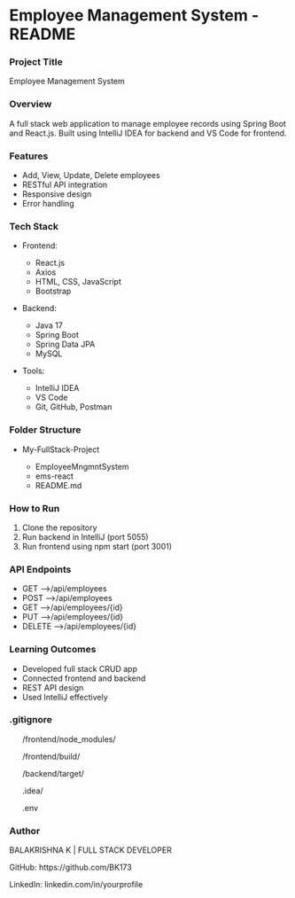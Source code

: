 <h1>Employee Management System  - README</h1>
<h3>Project Title</h3>
<p>Employee Management System</p>
<h3>Overview</h3>
<p>A full stack web application to manage employee records using Spring Boot and React.js. Built using IntelliJ IDEA for backend and VS Code for frontend.</p>
<h3>Features</h3>
<ul>
  <li>Add, View, Update, Delete employees</li>
  <li>RESTful API integration</li>
  <li>Responsive design</li>
  <li>Error handling</li>
</ul>
<h3>Tech Stack</h3>
<ul>
  <li>Frontend:</li>
  <ul>
    <li>React.js</li>
    <li>Axios</li>
    <li>HTML, CSS, JavaScript</li>
    <li>Bootstrap</li>
  </ul>
</ul>
<ul>
  <li>Backend:</li>
  <ul>
    <Li>Java 17</Li>
    <li>Spring Boot</li>
    <Li>Spring Data JPA</Li>
    <li>MySQL </li>
  </ul>
</ul>
<ul>
  <li>Tools:</li>
  <ul>
  <li>IntelliJ IDEA</li>
  <li>VS Code</li>
  <li>Git, GitHub, Postman</li>
  </ul>
</ul>
<h3>Folder Structure</h3>
<ul>
  <li>My-FullStack-Project</li>
  <ul>
    <LI>EmployeeMngmntSystem</LI>
    <li>ems-react</li>
    <li>README.md</li>
  </ul>
  
</ul>
<h3>How to Run</h3>
<ol>
  <LI>Clone the repository</LI>
  <LI>Run backend in IntelliJ (port 5055)</LI>
  <LI>Run frontend using npm start (port 3001)</LI>
</ol>
<h3>API Endpoints</h3>
<ul>
  <LI>GET -->/api/employees</LI>
  <LI>POST -->/api/employees</LI>
  <LI>GET -->/api/employees/{id}</LI>
  <LI>PUT -->/api/employees/{id}</LI>
  <LI>DELETE -->/api/employees/{id}</LI>
</ul>
<h3>Learning Outcomes</h3>
<ul>
  <LI>Developed full stack CRUD app</LI>
  <LI>Connected frontend and backend</LI>
  <LI>REST API design</LI>
  <LI>Used IntelliJ effectively</LI>
</ul>
<h3>.gitignore</h3>
<ul>
  <p>/frontend/node_modules/</p>
  <P>/frontend/build/</P>
  <p>/backend/target/</p>
  <P>.idea/</P>
  <P>.env</P>
</ul>
<h3>Author</h3>
<p>BALAKRISHNA K | FULL STACK DEVELOPER</p>
<P>GitHub: https://github.com/BK173 </P>
<P>LinkedIn: linkedin.com/in/yourprofile</P>














